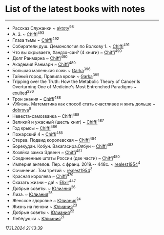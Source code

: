 # List of the latest books with notes
---

* Рассказ Служанки ~ [aktoty](users/275/275766107-vkontakte)<sup>98</sup>
* А. З. ~ [Chiffi](users/105/105831994080785626680-google)<sup>493</sup>
* Глаза тьмы ~ [Chiffi](users/105/105831994080785626680-google)<sup>492</sup>
* Собиратели душ. Демонология по Волкову 1. ~ [Chiffi](users/105/105831994080785626680-google)<sup>491</sup>
* Что вы скрываете, Хандзо-сан? (4 книги) ~ [Chiffi](users/105/105831994080785626680-google)<sup>490</sup>
* Долг Ранмарна ~ [Chiffi](users/105/105831994080785626680-google)<sup>490</sup>
* Академия Ранмарн ~ [Chiffi](users/105/105831994080785626680-google)<sup>489</sup>
* Большая маленькая ложь ~ [Garka](users/115/115753719718250012620-google)<sup>396</sup>
* Тайный город. Правила крови ~ [Garka](users/115/115753719718250012620-google)<sup>395</sup>
* Tripping over the Truth: How the Metabolic Theory of Cancer Is Overturning One of Medicine's Most Entrenched Paradigms ~ [exulted](users/100/100599204551896265722-google)<sup>236</sup>
* Трон знания ~ [Chiffi](users/105/105831994080785626680-google)<sup>488</sup>
* √Жизнь. Математика как способ стать счастливее и жить дольше ~ [dobrova](users/606/6069210-vkontakte)<sup>9</sup>
* Невеста-самозванка ~ [Chiffi](users/105/105831994080785626680-google)<sup>488</sup>
* Великий и ужасный (шесть книг) ~ [Chiffi](users/105/105831994080785626680-google)<sup>487</sup>
* Год крысы ~ [Chiffi](users/105/105831994080785626680-google)<sup>486</sup>
* Пожарский 4 ~ [Chiffi](users/105/105831994080785626680-google)<sup>485</sup>
* Стерва. Подвид королевская ~ [Chiffi](users/105/105831994080785626680-google)<sup>484</sup>
* Борекудан. Кобун. Вакагасира.Оябун ~ [Chiffi](users/105/105831994080785626680-google)<sup>483</sup>
* Хозяйка замка Эдвенч ~ [Chiffi](users/105/105831994080785626680-google)<sup>481</sup>
* Соединенные штаты России (две части) ~ [Chiffi](users/105/105831994080785626680-google)<sup>480</sup>
* Империя ангелов. Пер. с франц. 2019.-- 448с. ~ [realest1954](users/439/439398-vkontakte)<sup>4</sup>
* Сочинения. Том третий ~ [realest1954](users/439/439398-vkontakte)<sup>3</sup>
* Красная королева ~ [Chiffi](users/105/105831994080785626680-google)<sup>479</sup>
* Сказать жизни – да! ~ [Elixir](users/115/115826717712507836033-google)<sup>447</sup>
* Добрые советы. ~ [Юлиания](users/693/69389439-vkontakte)<sup>26</sup>
* Лиза. ~ [Юлиания](users/693/69389439-vkontakte)<sup>25</sup>
* Женское здоровье ~ [Юлиания](users/693/69389439-vkontakte)<sup>24</sup>
* Жизнь на пенсии ~ [Юлиания](users/693/69389439-vkontakte)<sup>23</sup>
* Добрые советы ~ [Юлиания](users/693/69389439-vkontakte)<sup>22</sup>
* Лебёдушка ~ [Юлиания](users/693/69389439-vkontakte)<sup>21</sup>


_17.11.2024 21:13:39_
